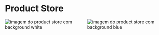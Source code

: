 # Product Store

<div style="display: flex; gap: 20px;"  >
    <img src="fotos/Captura de ecrã 2025-03-03 202510.png" alt="imagem do product store com background white">
    <img src="fotos/Captura de ecrã 2025-03-10 211229.png" alt="imagem do product store com background blue">
</div>